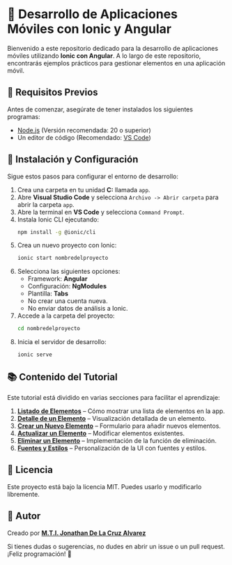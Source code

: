 # 📱 Desarrollo de Aplicaciones Móviles con Ionic y Angular

Bienvenido a este repositorio dedicado para la desarrollo de aplicaciones móviles utilizando **Ionic con Angular**. A lo largo de este repositorio, encontrarás ejemplos prácticos para gestionar elementos en una aplicación móvil.

## 📌 Requisitos Previos
Antes de comenzar, asegúrate de tener instalados los siguientes programas:

- [Node.js](https://nodejs.org/) (Versión recomendada: 20 o superior)
- Un editor de código (Recomendado: [VS Code](https://code.visualstudio.com/))

## 🚀 Instalación y Configuración
Sigue estos pasos para configurar el entorno de desarrollo:

1. Crea una carpeta en tu unidad **C:** llamada `app`.
2. Abre **Visual Studio Code** y selecciona `Archivo -> Abrir carpeta` para abrir la carpeta `app`.
3. Abre la terminal en **VS Code** y selecciona `Command Prompt`.
4. Instala Ionic CLI ejecutando:
   ```sh
   npm install -g @ionic/cli
   ```
5. Crea un nuevo proyecto con Ionic:
   ```sh
   ionic start nombredelproyecto
   ```
6. Selecciona las siguientes opciones:
   - Framework: **Angular**
   - Configuración: **NgModules**
   - Plantilla: **Tabs**
   - No crear una cuenta nueva.
   - No enviar datos de análisis a Ionic.
7. Accede a la carpeta del proyecto:
   ```sh
   cd nombredelproyecto
   ```
8. Inicia el servidor de desarrollo:
   ```sh
   ionic serve
   ```

## 📚 Contenido del Tutorial
Este tutorial está dividido en varias secciones para facilitar el aprendizaje:

1. **[Listado de Elementos](01_listado_elementos.md)** – Cómo mostrar una lista de elementos en la app.
2. **[Detalle de un Elemento](02_detalle_elemento.md)** – Visualización detallada de un elemento.
3. **[Crear un Nuevo Elemento](03_crear_elemento.md)** – Formulario para añadir nuevos elementos.
4. **[Actualizar un Elemento](04_actualizar_elemento.md)** – Modificar elementos existentes.
5. **[Eliminar un Elemento](05_eliminar_elemento.md)** – Implementación de la función de eliminación.
6. **[Fuentes y Estilos](06_fuentes_estilos.md)** – Personalización de la UI con fuentes y estilos.

## 📄 Licencia
Este proyecto está bajo la licencia MIT. Puedes usarlo y modificarlo libremente.

## 👤 Autor
Creado por **[M.T.I. Jonathan De La Cruz Alvarez](https://github.com/JonathanDeLaCruz)**

Si tienes dudas o sugerencias, no dudes en abrir un issue o un pull request. ¡Feliz programación! 🚀
